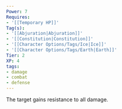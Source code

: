 ```yaml
---
Power: 7
Requires:
- '[[Temporary HP]]'
Tag(s):
- '[[Abjuration|Abjuration]]'
- '[[Constitution|Constitution]]'
- '[[Character Options/Tags/Ice|Ice]]'
- '[[Character Options/Tags/Earth|Earth]]'
Tier: 2
XP: 4
tags:
- damage
- combat
- defense
---
```


The target gains resistance to all damage.